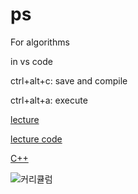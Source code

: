 # ps
For algorithms

in vs code

ctrl+alt+c: save and compile

ctrl+alt+a: execute

[lecture](https://blog.encrypted.gg/923?category=773649)


[lecture code](https://github.com/encrypted-def/basic-algo-lecture-metarial)


[C++](http://www.tcpschool.com/c/c_pointer_various)


![커리큘럼](https://user-images.githubusercontent.com/58674914/105943193-1c432e80-60a4-11eb-8f06-abbc8b5d276b.png)

